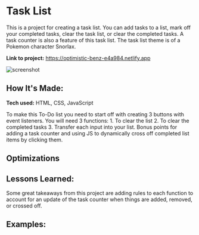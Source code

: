 # Task List
This is a project for creating a task list. You can add tasks to a list, mark off your completed tasks, clear the task list, or clear the completed tasks. A task counter is also a feature of this task list. The task list theme is of a Pokemon character Snorlax.

**Link to project:** https://optimistic-benz-e4a984.netlify.app

![screenshot](img/screenshot.jpg)

## How It's Made:

**Tech used:** HTML, CSS, JavaScript

To make this To-Do list you need to start off with creating 3 buttons with event listeners. You will need 3 functions: 1. To clear the list 2. To clear the completed tasks 3. Transfer each input into your list. Bonus points for adding a task counter and using JS to dynamically cross off completed list items by clicking them.

## Optimizations


## Lessons Learned:

Some great takeaways from this project are adding rules to each function to account for an update of the task counter when things are added, removed, or crossed off.

## Examples:



